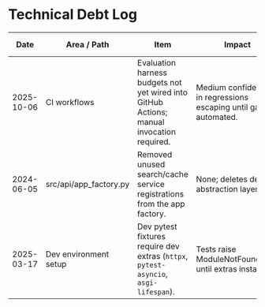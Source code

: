 # Technical Debt Log

| Date       | Area / Path            | Item                                                                                      | Impact                                                            | Risk   | Proposed Fix                                                                                                    | Priority | Owner                | Links | Decision / Rationale                                                     |
| ---------- | ---------------------- | ----------------------------------------------------------------------------------------- | ----------------------------------------------------------------- | ------ | --------------------------------------------------------------------------------------------------------------- | -------- | -------------------- | ----- | ------------------------------------------------------------------------ |
| 2025-10-06 | CI workflows           | Evaluation harness budgets not yet wired into GitHub Actions; manual invocation required. | Medium confidence in regressions escaping until gating automated. | Medium | Add deterministic CI job executing rag_golden_eval with budgets, optional semantic lane, and publish artefacts. | High     | Platform Reliability |       | Gating deferred pending workflow refactor; tracked for upcoming release. |
| 2024-06-05 | src/api/app_factory.py | Removed unused search/cache service registrations from the app factory.                   | None; deletes dead abstraction layer.                             | Low    | Keep service factory focused on active embedding/vector services.                                               | Retired  | Core Platform        |       | Decision: library-first simplification keeps only supported services.    |
| 2025-03-17 | Dev environment setup  | Dev pytest fixtures require dev extras (`httpx`, `pytest-asyncio`, `asgi-lifespan`).       | Tests raise ModuleNotFoundError until extras installed.           | Low    | Document `uv pip install -e .[dev]` in onboarding; consider preflight check. | Medium | Developer Experience |       | Deferred to docs follow-up; noted during FastAPI registry refactor. |
